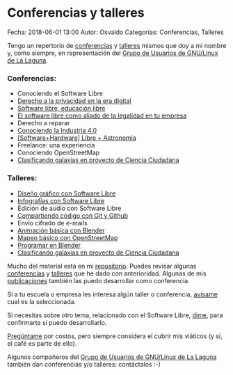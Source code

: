 Conferencias y talleres
==================================

Fecha: 2018-06-01 13:00
Autor: Osvaldo
Categorías: Conferencias, Talleres


Tengo un repertorio de [conferencias](http://www.salazarysanchez.com/categorias/conferencias.html) y [talleres](http://www.salazarysanchez.com/categorias/talleres.html) mismos que doy a mi nombre y, como siempre, en representación del [Grupo de Usuarios de GNU/Linux de La Laguna](http://www.gulag.org.mx/).

### Conferencias:

* Conociendo el Software Libre
* [Derecho a la privacidad en la era digital](https://www.salazarysanchez.com/entradas/2016-10-27-Semana-Academica-Tec-SP.html)
* [Software libre, educación libre](https://www.salazarysanchez.com/entradas/2021-08-06-SL-educacion-libre.html)
* [El software libre como aliado de la legalidad en tu empresa](https://www.salazarysanchez.com/entradas/2020-08-14-SL-legalidad.html)
* Derecho a reparar
* [Conociendo la Industria 4.0](https://www.salazarysanchez.com/entradas/2018-03-15-Semana-Academica-Sistemas-UAdeC.html)
* [[Software+Hardware] Libre + Astronomía](https://www.salazarysanchez.com/entradas/2017-10-09-software-hardware-libres-astronomia-semana-mundial-espacio-2017.html)
* Freelance: una experiencia
* Conociendo OpenStreetMap
* [Clasificando galaxias en proyecto de Ciencia Ciudadana](https://www.salazarysanchez.com/entradas/2025-02-19-Clasificando-galaxias-Ciencia-Ciudadana-ZooUniverse.html)

### Talleres:
* [Diseño gráfico con Software Libre](https://www.salazarysanchez.com/entradas/2018-03-15-Semana-Academica-Sistemas-UAdeC.html)
* [Infografías con Software Libre](https://www.salazarysanchez.com/entradas/2018-10-05-Infografia-Espacial-con-Software-Libre.html)
* Edición de audio con Software Libre
* [Compartiendo código con Git y Github](https://www.salazarysanchez.com/entradas/2017-03-08-Taller-Git-Github-UAdeC.html)
* Envío cifrado de e-mails
* [Animación básica con Blender](https://www.salazarysanchez.com/entradas/2022-11-10-Congreso-Internacional-academico-blender.html)
* [Mapeo básico con OpenStreetMap](https://www.salazarysanchez.com/entradas/2025-03-03-OpenDataDay-OSM.html)
* [Programar en Blender](https://www.salazarysanchez.com/entradas/2024-11-09-Nerdearla-MX-2024-orbita-planeta-blender-python.html)
* [Clasificando galaxias en proyecto de Ciencia Ciudadana](https://www.salazarysanchez.com/entradas/2025-02-19-Clasificando-galaxias-Ciencia-Ciudadana-ZooUniverse.html)

Mucho del material está en mi [repositorio](https://github.com/chicoxxx). Puedes revisar algunas [conferencias](http://www.salazarysanchez.com/categorias/conferencias.html) y [talleres](http://www.salazarysanchez.com/categorias/talleres.html) que he dado con anterioridad. Algunas de mis [publicaciones](https://www.salazarysanchez.com/publicaciones/index.html) también las puedo desarrollar como conferencia.

Si a tu escuela o empresa les interesa algún taller o conferencia, [avísame](http://www.salazarysanchez.com/contacto/index.html) cual es la seleccionada. 

Si necesitas sobre otro tema, relacionado con el Software Libre, [dime](http://www.salazarysanchez.com/contacto/index.html), para confirmarte si puedo desarrollarlo.

[Pregúntame](http://www.salazarysanchez.com/contacto/index.html) por costos, pero siempre considera el cubrir mis viáticos (y sí, el café es parte de ello).

Algunos compañeros del [Grupo de Usuarios de GNU/Linux de La Laguna](http://www.gulag.org.mx/) también dan conferencias y/o talleres: contáctalos :-)

